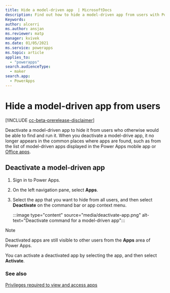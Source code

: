 ```yaml
---
title: Hide a model-driven app  | MicrosoftDocs
description: Find out how to hide a model-driven app from users with Power Apps
Keywords: 
author: alcerri
ms.author: ansjan
ms.reviewer: matp
manager: kvivek
ms.date: 01/05/2021
ms.service: powerapps
ms.topic: article
applies_to: 
  - "powerapps"
search.audienceType: 
  - maker
search.app: 
  - PowerApps
---
```

# Hide a model-driven app from users

[!INCLUDE [cc-beta-prerelease-disclaimer](../../includes/cc-beta-prerelease-disclaimer.md)]

Deactivate a model-driven app to hide it from users who otherwise would be able to find and run it. When you deactivate a model-drive app, it no longer appears in the common places where apps are found, such as from the list of model-driven apps displayed in the Power Apps mobile app or [Office apps](https://www.office.com/apps).

## Deactivate a model-driven app

1. Sign in to Power Apps.
1. On the left navigation pane, select **Apps**.
1. Select the app that you want to hide from all users, and then select **Deactivate** on the command bar or app context menu.

   :::image type="content" source="media/deactivate-app.png" alt-text="Deactivate command for a model-driven app":::

> [!NOTE]
> Deactivated apps are still visible to other users from the **Apps** area of Power Apps.

You can activate a deactivated app by selecting the app, and then select **Activate**.

### See also

[Privileges required to view and access apps](app-visibility-privileges.md)
